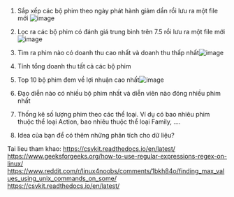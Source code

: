 1. Sắp xếp các bộ phim theo ngày phát hành giảm dần rồi lưu ra một file mới
   ![image](https://github.com/user-attachments/assets/f9d9ae69-876f-421e-825c-5910ce11d2d7)

2. Lọc ra các bộ phim có đánh giá trung bình trên 7.5 rồi lưu ra một file mới![image](https://github.com/user-attachments/assets/f6aa98f2-04e1-4b47-af04-e36e5e4b4d77)

3. Tìm ra phim nào có doanh thu cao nhất và doanh thu thấp nhất![image](https://github.com/user-attachments/assets/a9820f60-d3fe-47e4-8ee6-558108605cc8)

4. Tính tổng doanh thu tất cả các bộ phim
5. Top 10 bộ phim đem về lợi nhuận cao nhất![image](https://github.com/user-attachments/assets/02685bbd-6112-4173-882e-9064b8a1d1c4)

6. Đạo diễn nào có nhiều bộ phim nhất và diễn viên nào đóng nhiều phim nhất
7. Thống kê số lượng phim theo các thể loại. Ví dụ có bao nhiêu phim thuộc thể loại Action, bao nhiêu thuộc thể loại Family, ….
8. Idea của bạn để có thêm những phân tích cho dữ liệu?

Tai lieu tham khao: 
https://csvkit.readthedocs.io/en/latest/
https://www.geeksforgeeks.org/how-to-use-regular-expressions-regex-on-linux/
https://www.reddit.com/r/linux4noobs/comments/1bkh84o/finding_max_values_using_unix_commands_on_some/
https://csvkit.readthedocs.io/en/latest/
